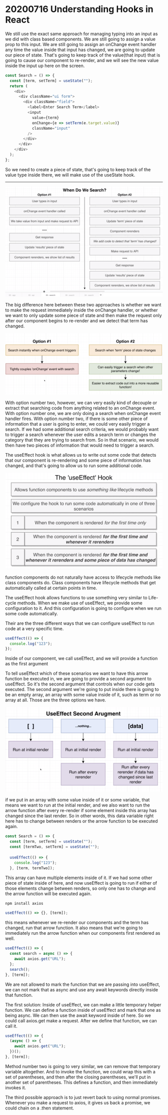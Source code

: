 # 20200716 Understanding Hooks in React

We still use the exact same approach for managing typing into an input as we did with class based components. We are still going to assign a value prop to this input. We are still going to assign an onChange event handler any time the value inside that input has changed, we are going to update our piece of state. That's going to keep track of the value(that input) that is going to cause our component to re-render, and we will see the new value inside the input up here on the screen.

```js
const Search = () => {
  const [term, setTerm] = useState("");
  return (
    <div>
      <div className="ui form">
        <div className="field">
          <label>Enter Search Term</label>
          <input
            value={term}
            onChange={e => setTerm(e.target.value)}
            className="input"
          />
        </div>
      </div>
    </div>
  );
};
```

So we need to create a piece of state, that's going to keep track of the value type inside there, we will make use of the useState hook.

---

![my-img](img/200716-1.png)

The big difference here between these two approaches is whether we want to make the request immediately inside the onChange handler, or whether we want to only update some piece of state and then make the request only after our component begins to re-render and we detect that term has changed.

![my-img](img/200716-2.png)

With option number two, however, we can very easily kind of decouple or extract that searching code from anything related to an onChange event. With option number one, we are only doing a search when onChange event handler fires. With option number two, if there is some other piece of information that a user is going to enter, we could very easily trigger a search. If we had some additional search criteria, we would probably want to trigger a search whenever the user edits a search term or changes the category that they are trying to search from. So in that scenario, we would then have two pieces of information that would need to trigger a search.

The useEffect hook is what allows us to write out some code that detects that our component is re-rendering and some piece of information has changed, and that's going to allow us to run some additional code.

![my-img](img/200716-3.png)

function components do not naturally have access to lifecycle methods like class components do. Class components have lifecycle methods that get automatically called at certain points in time.

The useEffect hook allows functions to use something very similar to Life-cycle methods. When we make use of useEffect, we provide some configuration to it. And this configuration is going to configure when we run some code automatically.

Their are the three different ways that we can configure useEffect to run code at a very specific time.

```js
useEffect(() => {
  console.log("123");
});
```

Inside of our component, we call useEffect, and we will provide a function as the first argument

To tell useEffect which of these scenarios we want to have this arrow function be executed in, we are going to provide a second argument to useEffect. So it's the second argument that controls when our code gets executed. The second argument we're going to put inside there is going to be an empty array, an array with some value inside of it, such as term or no array at all. Those are the three options we have.

![my-img](img/200716-4.png)

if we put in an array with some value inside of it or some variable, that means we want to run at the initial render, and we also want to run the arrow function after every re-render if some element inside this array has changed since the last render. So in other words, this data variable right here has to change between renders or the arrow function to be executed again.

```js
const Search = () => {
  const [term, setTerm] = useState("");
  const [termTwo, setTerm] = useState("");

  useEffect(() => {
    console.log("123");
  }, [term, termTwo]);
```

This array can have multiple elements inside of it. If we had some other piece of state inside of here, and now useEffect is going to run if either of those elements change between renders, so only one has to change and the arrow function will be executed again.

```js
npm install axios
```

```js
useEffect(() => {}, [term]);
```

this means whenever we re-render our components and the term has changed, run that arrow function. It also means that we're going to immediately run the arrow function when our components first rendered as well.

```js
useEffect(() => {
  const search = async () => {
    await axios.get("URL");
  };
  search();
}, [term]);
```

We are not allowed to mark the function that we are passing into useEffect, we can not mark that as async and use any await keywords directly inside that function.

The first solution: Inside of useEffect, we can make a little temporary helper function. We can define a function inside of useEffect and mark that one as being async. We can then use the await keyword inside of here. So we could call axios.get make a request. After we define that function, we can call it.

```js
useEffect(() => {
  (async () => {
    await axios.get("URL");
  })();
}, [term]);
```

Method number two is going to very similar, we can remove that temporary variable altogether. And to invoke the function, we could wrap this with a set of parentheses, and then after the closing parentheses, we'll put in another set of parentheses. This defines a function, and then immediately invokes it.

The third possible approach is to just revert back to using normal promises. Whenever you make a request to axios, it gives us back a promise, we could chain on a .then statement.
